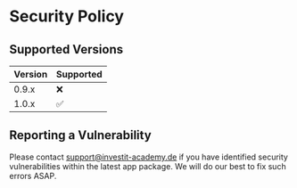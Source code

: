 # Security Policy

## Supported Versions

| Version | Supported          |
| ------- | ------------------ |
| 0.9.x   | :x:                |
| 1.0.x   | :white_check_mark: |

## Reporting a Vulnerability

Please contact support@investit-academy.de if you have identified security vulnerabilities within the latest app package. We will do our best to fix such errors ASAP.
